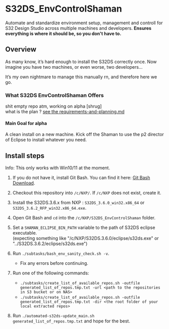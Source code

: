 # S32DS_EnvControlShaman
Automate and standardize environment setup, management and controll for S32 Design Studio across multiple machines and developers.
**Ensures everything is where it should be, so you don't have to.**

## Overview

As many know, it’s hard enough to install the S32DS correctly once. Now imagine you have two machines, or even worse, two developers...

It’s my own nightmare to manage this manually rn, and therefore here we go.

### What S32DS EnvControlShaman Offers

shit empty repo atm, working on alpha [shrug]  
what is the plan ? [see the requirements-and-planning.md](requirements-and-planning.md)

#### Main Goal for alpha

A clean install on a new machine. Kick off the Shaman to use the p2 director of Eclipse to install whatever you need.

## Install steps
Info: This only works with Win10/11 at the moment.

1. If you do not have it, install Git Bash. You can find it here: [Git Bash Download](https://www.git-scm.com/download/win).

2. Checkout this repository into `/c/NXP/`. If `/c/NXP` does not exist, create it.

3. Install the S32DS.3.6.x from NXP : `S32DS_3.6.0_win32.x86_64` or `S32DS_3.6.2_RFP_win32.x86_64.exe`.

4. Open Git Bash and `cd` into the `/c/NXP/S32DS_EnvControlShaman` folder.
   
5. Set a ```SHAMAN_ECLIPSE_BIN_PATH``` variable to the path of S32DS eclipse executable.  
(expecting something like "/c/NXP/S32DS.3.6.0/eclipse/s32ds.exe" or "../S32DS.3.6.2/eclipse/s32ds.exe")

6. Run `./subtasks/bash_env_sanity_check.sh -v`.
    - Fix any errors before continuing.

7. Run one of the following commands:
    - `./subtasks/create_list_of_available_repos.sh -outfile generated_list_of_repos.tmp.txt -url <path to the repositories in S3 bucket or on NAS>`
    - `./subtasks/create_list_of_available_repos.sh -outfile generated_list_of_repos.tmp.txt -dir <the root folder of your local extracted repos>`

8. Run `./automated-s32ds-update_main.sh generated_list_of_repos.tmp.txt` and hope for the best.

